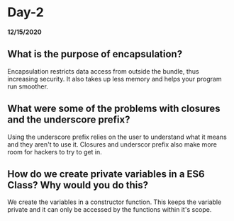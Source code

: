 # Day-2
__12/15/2020__

## What is the purpose of encapsulation?

Encapsulation restricts data access from outside the bundle, thus increasing security. It also takes up less memory and helps your program run smoother.

## What were some of the problems with closures and the underscore prefix?

Using the underscore prefix relies on the user to understand what it means and they aren't to use it. Closures and underscor prefix also make more room for hackers to try to get in. 

## How do we create private variables in a ES6 Class? Why would you do this?

We create the variables in a constructor function. This keeps the variable private and it can only be accessed by the functions within it's scope.